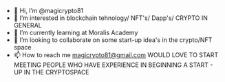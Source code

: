 - 👋 Hi, I’m @magicrypto81
- 👀 I’m interested in blockchain tehnology/ NFT's/ Dapp's/ CRYPTO IN GENERAL
- 🌱 I’m currently learning at Moralis Academy
- 💞️ I’m looking to collaborate on some start-up idea's in the crypto/NFT space
- 📫 How to reach me magicrypto81@gmail.com
WOULD LOVE TO START MEETING PEOPLE WHO HAVE EXPERIENCE IN BEGINNING A START - UP IN THE CRYPTOSPACE
<!---
magicrypto81/magicrypto81 is a ✨ special ✨ repository because its `README.md` (this file) appears on your GitHub profile.
You can click the Preview link to take a look at your changes.
--->
